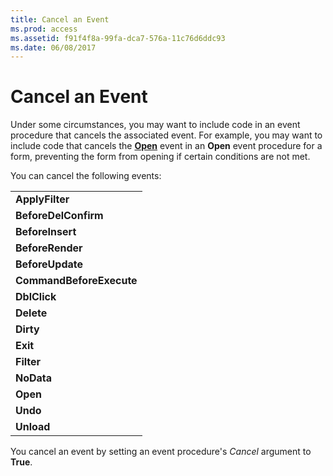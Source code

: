 ```yaml
---
title: Cancel an Event
ms.prod: access
ms.assetid: f91f4f8a-99fa-dca7-576a-11c76d6ddc93
ms.date: 06/08/2017
---
```



# Cancel an Event

Under some circumstances, you may want to include code in an event procedure that cancels the associated event. For example, you may want to include code that cancels the  **[Open](form-open-event-access.md)** event in an **Open** event procedure for a form, preventing the form from opening if certain conditions are not met.

You can cancel the following events:

||
|:-----|
|**ApplyFilter**|
|**BeforeDelConfirm**|
|**BeforeInsert**|
|**BeforeRender**|
|**BeforeUpdate**|
|**CommandBeforeExecute**|
|**DblClick**|
|**Delete**|
|**Dirty**|
|**Exit**|
|**Filter**|
|**NoData**|
|**Open**|
|**Undo**|
|**Unload**|
You cancel an event by setting an event procedure's  _Cancel_ argument to **True**.

